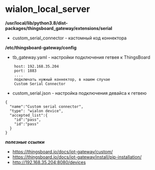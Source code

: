 # wialon_local_server

**/usr/local/lib/python3.8/dist-packages/thingsboard_gateway/extensions/serial** 
- custom_serial_connector - кастомный код коннектора

**/etc/thingsboard-gateway/config**
- tb_gateway.yaml - настройки подключения гетвея к ThingsBoard
```
    host: 192.168.35.204
    port: 1883
    ....
    подключать нужный коннектор, в нашем случае 
    Custom Serial Connector
```
- custom_serial.json - настройка подключения девайса к гетвею
```
{
  "name":"Custom serial connector",
  "type": "wialon device",
  "accepted_list":{
    "id":"pass",
    "id":"pass"
  }
}
```

***полезные ссылки***
- https://thingsboard.io/docs/iot-gateway/custom/
- https://thingsboard.io/docs/iot-gateway/install/pip-installation/
- http://192.168.35.204:8080/devices